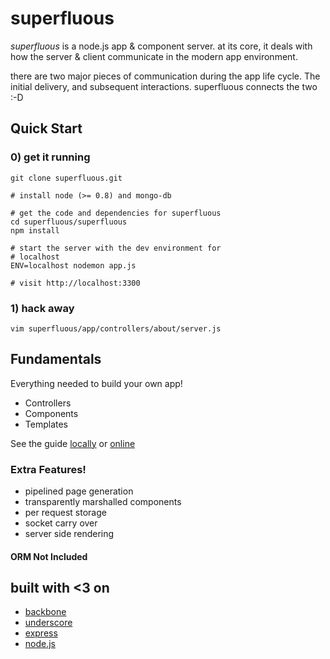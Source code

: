 superfluous
===========

*superfluous* is a node.js app & component server. at its core, it deals with
how the server & client communicate in the modern app environment.

there are two major pieces of communication during the app life cycle. The
initial delivery, and subsequent interactions. superfluous connects the two :-D

## Quick Start

### 0) get it running

    git clone superfluous.git

    # install node (>= 0.8) and mongo-db

    # get the code and dependencies for superfluous
    cd superfluous/superfluous
    npm install

    # start the server with the dev environment for
    # localhost
    ENV=localhost nodemon app.js

    # visit http://localhost:3300

### 1) hack away

    vim superfluous/app/controllers/about/server.js

## Fundamentals

Everything needed to build your own app!

* Controllers
* Components
* Templates

See the guide [locally](http://localhost:3300) or [online](http://sf.nicesho.es)

### Extra Features!

* pipelined page generation
* transparently marshalled components
* per request storage
* socket carry over
* server side rendering

#### ORM Not Included

## built with <3 on

* [backbone](http://backbonejs.org)
* [underscore](http://underscorejs.org)
* [express](http://expressjs.com)
* [node.js](http://nodejs.org)

